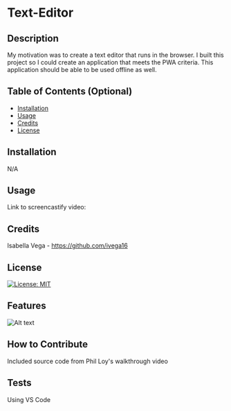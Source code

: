 # Text-Editor

## Description

My motivation was to create a text editor that runs in the browser. I built this project so  I could create an application that meets the PWA criteria. This application should be able to be used offline as well. 

## Table of Contents (Optional)

- [Installation](#installation)
- [Usage](#usage)
- [Credits](#credits)
- [License](#license)

## Installation

N/A

## Usage

Link to screencastify video: 
## Credits

Isabella Vega - https://github.com/ivega16

## License

[![License: MIT](https://img.shields.io/badge/License-MIT-yellow.svg)](https://opensource.org/licenses/MIT)


## Features

![Alt text](<Screenshot 2023-12-08 at 9.00.10 PM.png>)


## How to Contribute

Included source code from Phil Loy's walkthrough video

## Tests

Using VS Code
